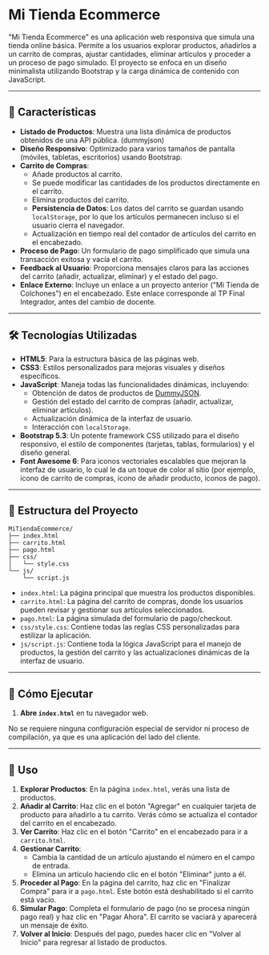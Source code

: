

# Mi Tienda Ecommerce

"Mi Tienda Ecommerce" es una aplicación web responsiva que simula una tienda online básica. Permite a los usuarios explorar productos, añadirlos a un carrito de compras, ajustar cantidades, eliminar artículos y proceder a un proceso de pago simulado. El proyecto se enfoca en un diseño minimalista utilizando Bootstrap  y la carga dinámica de contenido con JavaScript.

-----

## 🚀 Características

  * **Listado de Productos**: Muestra una lista dinámica de productos obtenidos de una API pública. (dummyjson)
  * **Diseño Responsivo**: Optimizado para varios tamaños de pantalla (móviles, tabletas, escritorios) usando Bootstrap.
  * **Carrito de Compras**:
      * Añade productos al carrito.
      * Se puede modificar las cantidades de los productos directamente en el carrito.
      * Elimina productos del carrito.
      * **Persistencia de Datos**: Los datos del carrito se guardan usando `localStorage`, por lo que los artículos permanecen incluso si el usuario cierra el navegador.
      * Actualización en tiempo real del contador de artículos del carrito en el encabezado.
  * **Proceso de Pago**: Un formulario de pago simplificado que simula una transacción exitosa y vacía el carrito.
  * **Feedback al Usuario**: Proporciona mensajes claros para las acciones del carrito (añadir, actualizar, eliminar) y el estado del pago.
  * **Enlace Externo**: Incluye un enlace a un proyecto anterior ("Mi Tienda de Colchones") en el encabezado. Este enlace corresponde al TP Final Integrador, antes del cambio de docente.

-----

## 🛠️ Tecnologías Utilizadas

  * **HTML5**: Para la estructura básica de las páginas web.
  * **CSS3**: Estilos personalizados para mejoras visuales y diseños específicos.
  * **JavaScript**: Maneja todas las funcionalidades dinámicas, incluyendo:
      * Obtención de datos de productos de [DummyJSON](https://www.google.com/search?q=https://dummyjson.com/products).
      * Gestión del estado del carrito de compras (añadir, actualizar, eliminar artículos).
      * Actualización dinámica de la interfaz de usuario.
      * Interacción con `localStorage`.
  * **Bootstrap 5.3**: Un potente framework CSS utilizado para el diseño responsivo, el estilo de componentes (tarjetas, tablas, formularios) y el diseño general.
  * **Font Awesome 6**: Para iconos vectoriales escalables que mejoran la interfaz de usuario, lo cual le da un toque de color al sitio (por ejemplo, icono de carrito de compras, icono de añadir producto, iconos de pago).

-----

## 📁 Estructura del Proyecto

```
MiTiendaEcommerce/
├── index.html
├── carrito.html
├── pago.html
├── css/
│   └── style.css
└── js/
    └── script.js
```

  * `index.html`: La página principal que muestra los productos disponibles.
  * `carrito.html`: La página del carrito de compras, donde los usuarios pueden revisar y gestionar sus artículos seleccionados.
  * `pago.html`: La página simulada del formulario de pago/checkout.
  * `css/style.css`: Contiene todas las reglas CSS personalizadas para estilizar la aplicación.
  * `js/script.js`: Contiene toda la lógica JavaScript para el manejo de productos, la gestión del carrito y las actualizaciones dinámicas de la interfaz de usuario.

-----

## 🚀 Cómo Ejecutar

1.  **Abre `index.html`** en tu navegador web.

No se requiere ninguna configuración especial de servidor ni proceso de compilación, ya que es una aplicación del lado del cliente.

-----

## 📝 Uso

1.  **Explorar Productos**: En la página `index.html`, verás una lista de productos.
2.  **Añadir al Carrito**: Haz clic en el botón "Agregar" en cualquier tarjeta de producto para añadirlo a tu carrito. Verás cómo se actualiza el contador del carrito en el encabezado.
3.  **Ver Carrito**: Haz clic en el botón "Carrito" en el encabezado para ir a `carrito.html`.
4.  **Gestionar Carrito**:
      * Cambia la cantidad de un artículo ajustando el número en el campo de entrada.
      * Elimina un artículo haciendo clic en el botón "Eliminar" junto a él.
5.  **Proceder al Pago**: En la página del carrito, haz clic en "Finalizar Compra" para ir a `pago.html`. Este botón está deshabilitado si el carrito está vacío.
6.  **Simular Pago**: Completa el formulario de pago (no se procesa ningún pago real) y haz clic en "Pagar Ahora". El carrito se vaciará y aparecerá un mensaje de éxito.
7.  **Volver al Inicio**: Después del pago, puedes hacer clic en "Volver al Inicio" para regresar al listado de productos.





